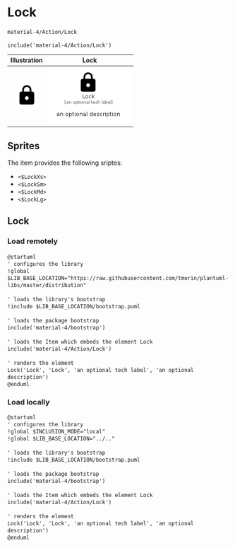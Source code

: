 # Lock


```text
material-4/Action/Lock
```

```text
include('material-4/Action/Lock')
```



| Illustration | Lock |
| :---: | :---: |
| ![illustration for Illustration](../../material-4/Action/Lock.png) | ![illustration for Lock](../../material-4/Action/Lock.Local.png) |



## Sprites
The item provides the following sriptes:

- `<$LockXs>`
- `<$LockSm>`
- `<$LockMd>`
- `<$LockLg>`





## Lock

### Load remotely
```plantuml
@startuml
' configures the library
!global $LIB_BASE_LOCATION="https://raw.githubusercontent.com/tmorin/plantuml-libs/master/distribution"

' loads the library's bootstrap
!include $LIB_BASE_LOCATION/bootstrap.puml

' loads the package bootstrap
include('material-4/bootstrap')

' loads the Item which embeds the element Lock
include('material-4/Action/Lock')

' renders the element
Lock('Lock', 'Lock', 'an optional tech label', 'an optional description')
@enduml
```

### Load locally
```plantuml
@startuml
' configures the library
!global $INCLUSION_MODE="local"
!global $LIB_BASE_LOCATION="../.."

' loads the library's bootstrap
!include $LIB_BASE_LOCATION/bootstrap.puml

' loads the package bootstrap
include('material-4/bootstrap')

' loads the Item which embeds the element Lock
include('material-4/Action/Lock')

' renders the element
Lock('Lock', 'Lock', 'an optional tech label', 'an optional description')
@enduml
```

